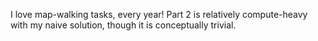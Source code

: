 I love map-walking tasks, every year! Part 2 is relatively compute-heavy with my naive solution, though it is conceptually trivial.
